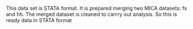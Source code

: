 This data set is STATA format. It is prepared merging two MICA datasets: fs and hh. 
The merged dataset is cleaned to carrry out analysis. So this is ready data in STATA format
